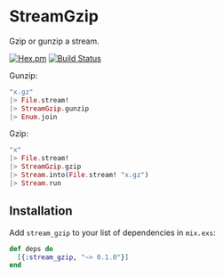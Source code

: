 StreamGzip
==
Gzip or gunzip a stream.

[![Hex.pm](https://img.shields.io/hexpm/v/stream_gzip.svg)](https://hex.pm/packages/stream_gzip)
[![Build Status](https://travis-ci.org/ne-sachirou/stream_gzip.svg?branch=master)](https://travis-ci.org/ne-sachirou/stream_gzip)

Gunzip:

```elixir
"x.gz"
|> File.stream!
|> StreamGzip.gunzip
|> Enum.join
```

Gzip:

```elixir
"x"
|> File.stream!
|> StreamGzip.gzip
|> Stream.into(File.stream! "x.gz")
|> Stream.run
```

Installation
--
Add `stream_gzip` to your list of dependencies in `mix.exs`:

```elixir
def deps do
  [{:stream_gzip, "~> 0.1.0"}]
end
```
